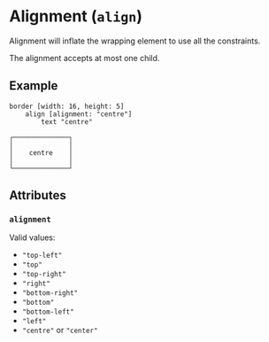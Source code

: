 # Alignment (`align`)

Alignment will inflate the wrapping element to use all the constraints.

The alignment accepts at most one child.

## Example

```
border [width: 16, height: 5]
    align [alignment: "centre"]
        text "centre"
```
```
┌──────────────┐
│              │
│    centre    │
│              │
└──────────────┘
```

## Attributes

### `alignment`

Valid values:
* `"top-left"`
* `"top"`
* `"top-right"`
* `"right"`
* `"bottom-right"`
* `"bottom"`
* `"bottom-left"`
* `"left"`
* `"centre"` or `"center"`
